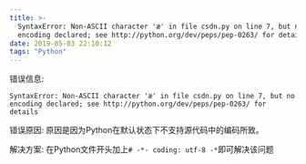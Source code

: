 ```yaml
---
title: >-
  SyntaxError: Non-ASCII character 'æ' in file csdn.py on line 7, but no
  encoding declared; see http://python.org/dev/peps/pep-0263/ for details
date: 2019-05-03 22:10:12
tags: "Python"
---
```


错误信息:
```
SyntaxError: Non-ASCII character 'æ' in file csdn.py on line 7, but no
encoding declared; see http://python.org/dev/peps/pep-0263/ for details

```


错误原因:
原因是因为Python在默认状态下不支持源代码中的编码所致。
<!--more-->
解决方案:
在Python文件开头加上`# -*- coding: utf-8 -*`即可解决该问题

